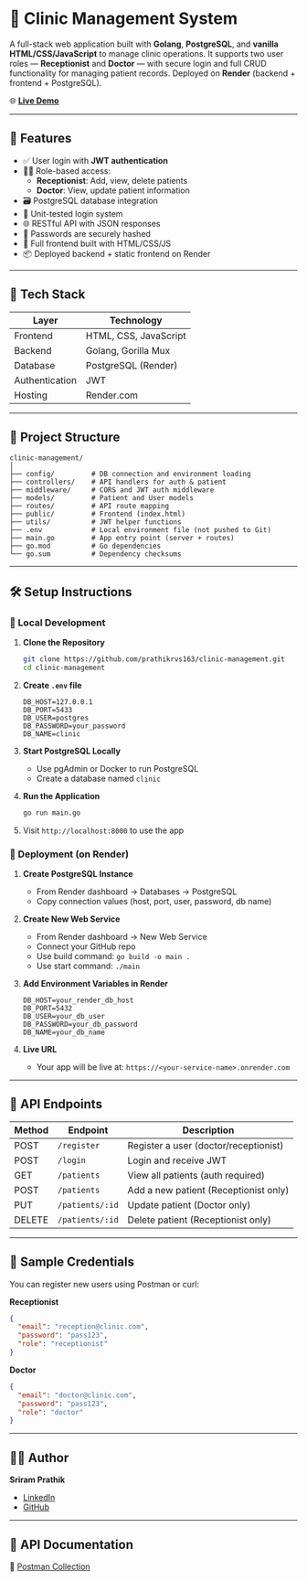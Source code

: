 # 🏥 Clinic Management System

A full-stack web application built with **Golang**, **PostgreSQL**, and **vanilla HTML/CSS/JavaScript** to manage clinic operations. It supports two user roles — **Receptionist** and **Doctor** — with secure login and full CRUD functionality for managing patient records. Deployed on **Render** (backend + frontend + PostgreSQL).

🌐 **[Live Demo](https://clinic-management-3fus.onrender.com/)**

---

## 🚀 Features

- ✅ User login with **JWT authentication**
- 👩‍⚕️ Role-based access:
  - **Receptionist**: Add, view, delete patients
  - **Doctor**: View, update patient information
- 🗃️ PostgreSQL database integration
- 🧪 Unit-tested login system
- 🌐 RESTful API with JSON responses
- 🔐 Passwords are securely hashed
- 📄 Full frontend built with HTML/CSS/JS
- 📦 Deployed backend + static frontend on Render

---

## 🧱 Tech Stack

| Layer | Technology |
|-------|-----------|
| Frontend | HTML, CSS, JavaScript |
| Backend | Golang, Gorilla Mux |
| Database | PostgreSQL (Render) |
| Authentication | JWT |
| Hosting | Render.com |

---

## 📁 Project Structure

```
clinic-management/
│
├── config/         # DB connection and environment loading
├── controllers/    # API handlers for auth & patient
├── middleware/     # CORS and JWT auth middleware
├── models/         # Patient and User models
├── routes/         # API route mapping
├── public/         # Frontend (index.html)
├── utils/          # JWT helper functions
├── .env            # Local environment file (not pushed to Git)
├── main.go         # App entry point (server + routes)
├── go.mod          # Go dependencies
└── go.sum          # Dependency checksums
```

---

## 🛠️ Setup Instructions

### 🔧 Local Development

1. **Clone the Repository**
   ```bash
   git clone https://github.com/prathikrvs163/clinic-management.git
   cd clinic-management
   ```

2. **Create `.env` file**
   ```env
   DB_HOST=127.0.0.1
   DB_PORT=5433
   DB_USER=postgres
   DB_PASSWORD=your_password
   DB_NAME=clinic
   ```

3. **Start PostgreSQL Locally**
   - Use pgAdmin or Docker to run PostgreSQL
   - Create a database named `clinic`

4. **Run the Application**
   ```bash
   go run main.go
   ```

5. Visit `http://localhost:8000` to use the app

### 🚀 Deployment (on Render)

1. **Create PostgreSQL Instance**
   - From Render dashboard → Databases → PostgreSQL
   - Copy connection values (host, port, user, password, db name)

2. **Create New Web Service**
   - From Render dashboard → New Web Service
   - Connect your GitHub repo
   - Use build command: `go build -o main .`
   - Use start command: `./main`

3. **Add Environment Variables in Render**
   ```env
   DB_HOST=your_render_db_host
   DB_PORT=5432
   DB_USER=your_db_user
   DB_PASSWORD=your_db_password
   DB_NAME=your_db_name
   ```

4. **Live URL**
   - Your app will be live at: `https://<your-service-name>.onrender.com`

---

## 🔐 API Endpoints

| Method | Endpoint | Description |
|--------|----------|-------------|
| POST | `/register` | Register a user (doctor/receptionist) |
| POST | `/login` | Login and receive JWT |
| GET | `/patients` | View all patients (auth required) |
| POST | `/patients` | Add a new patient (Receptionist only) |
| PUT | `/patients/:id` | Update patient (Doctor only) |
| DELETE | `/patients/:id` | Delete patient (Receptionist only) |

---

## 🧪 Sample Credentials

You can register new users using Postman or curl:

**Receptionist**
```json
{
  "email": "reception@clinic.com",
  "password": "pass123",
  "role": "receptionist"
}
```

**Doctor**
```json
{
  "email": "doctor@clinic.com",
  "password": "pass123",
  "role": "doctor"
}
```

---

## 👨‍💻 Author

**Sriram Prathik**
- [LinkedIn](https://www.linkedin.com/in/sriram-prathik-rachakonda-26654a143/)
- [GitHub](https://github.com/prathikrvs163)

---

## 📄 API Documentation

🔗 [Postman Collection](https://prathik-8229284.postman.co/workspace/Prathik's-Workspace~44924073-f5d1-4886-83b8-27b6eb0cd47b/collection/45415263-8ee02dbb-ad5d-45d5-b15c-b548428df011?action=share&creator=45415263)


